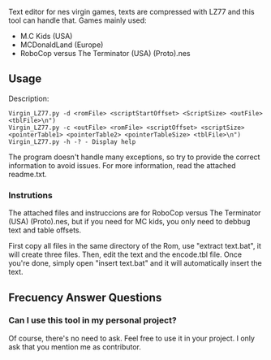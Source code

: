 Text editor for nes virgin games, texts are compressed with LZ77 and this tool can handle that. Games mainly used:

- M.C Kids (USA)
- MCDonaldLand (Europe)
- RoboCop versus The Terminator (USA) (Proto).nes
  
## Usage

Description:

```
Virgin_LZ77.py -d <romFile> <scriptStartOffset> <ScriptSize> <outFile> <tblFile>\n")
Virgin_LZ77.py -c <outFile> <romFile> <scriptOffset> <scriptSize> <pointerTable1> <pointerTable2> <pointerTableSize> <tblFile>\n")
Virgin_LZ77.py -h -? - Display help

```
The program doesn't handle many exceptions, so try to provide the correct information to avoid issues. For more information, read the attached readme.txt.

### Instrutions

The attached files and instruccions are for RoboCop versus The Terminator (USA) (Proto).nes, but if you need for MC kids, you only need to debbug text and table offsets.

First copy all files in the same directory of the Rom, use "extract text.bat", it will create three files. Then, edit the text and the encode.tbl file. Once you're done, simply open "insert text.bat" and it will automatically insert the text.

## Frecuency Answer Questions

### Can I use this tool in my personal project?

Of course, there's no need to ask. Feel free to use it in your project. I only ask that you mention me as contributor.


